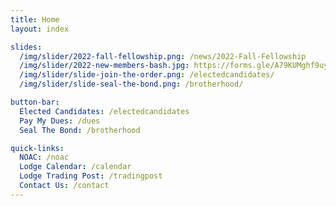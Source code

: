 ```yaml
---
title: Home
layout: index

slides:
  /img/slider/2022-fall-fellowship.png: /news/2022-Fall-Fellowship
  /img/slider/2022-new-members-bash.jpg: https://forms.gle/A79KUMghf9uyxiLz9
  /img/slider/slide-join-the-order.png: /electedcandidates/
  /img/slider/slide-seal-the-bond.png: /brotherhood/

button-bar:
  Elected Candidates: /electedcandidates
  Pay My Dues: /dues
  Seal The Bond: /brotherhood

quick-links:
  NOAC: /noac
  Lodge Calendar: /calendar
  Lodge Trading Post: /tradingpost
  Contact Us: /contact
---
```

